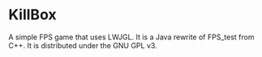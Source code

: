 # KillBox
A simple FPS game that uses LWJGL. It is a Java rewrite of FPS_test from C++. It is distributed under the GNU GPL v3. 
